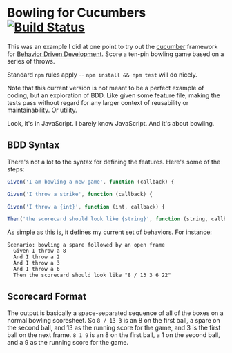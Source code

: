 # Bowling for Cucumbers [![Build Status](https://travis-ci.org/bcr/BowlingForCucumbers.svg?branch=master)](https://travis-ci.org/bcr/BowlingForCucumbers)

This was an example I did at one point to try out the [cucumber](https://docs.cucumber.io/installation/javascript/) framework for [Behavior Driven Development](https://en.wikipedia.org/wiki/Behavior-driven_development). Score a ten-pin bowling game based on a series of throws.

Standard `npm` rules apply -- `npm install && npm test` will do nicely.

Note that this current version is not meant to be a perfect example of coding, but an exploration of BDD. Like given some feature file, making the tests pass without regard for any larger context of reusability or maintainability. Or utility.

Look, it's in JavaScript. I barely know JavaScript. And it's about bowling.

## BDD Syntax

There's not a lot to the syntax for defining the features. Here's some of the steps:

```javascript
Given('I am bowling a new game', function (callback) {

Given('I throw a strike', function (callback) {

Given('I throw a {int}', function (int, callback) {

Then('the scorecard should look like {string}', function (string, callback) {
```

As simple as this is, it defines my current set of behaviors. For instance:

```cucumber
Scenario: bowling a spare followed by an open frame
  Given I throw a 8
  And I throw a 2
  And I throw a 3
  And I throw a 6
  Then the scorecard should look like "8 / 13 3 6 22"
```

## Scorecard Format

The output is basically a space-separated sequence of all of the boxes on a normal bowling scoresheet. So `8 / 13 3` is an 8 on the first ball, a spare on the second ball, and 13 as the running score for the game, and 3 is the first ball on the next frame. `8 1 9` is an 8 on the first ball, a 1 on the second ball, and a 9 as the running score for the game.
